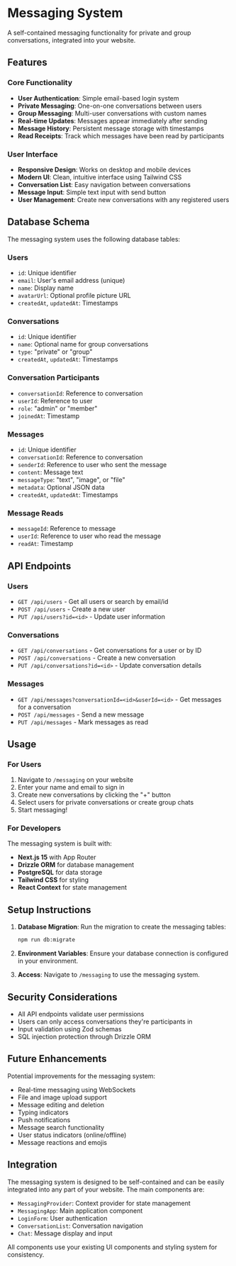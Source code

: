 # Messaging System

A self-contained messaging functionality for private and group conversations, integrated into your website.

## Features

### Core Functionality
- **User Authentication**: Simple email-based login system
- **Private Messaging**: One-on-one conversations between users
- **Group Messaging**: Multi-user conversations with custom names
- **Real-time Updates**: Messages appear immediately after sending
- **Message History**: Persistent message storage with timestamps
- **Read Receipts**: Track which messages have been read by participants

### User Interface
- **Responsive Design**: Works on desktop and mobile devices
- **Modern UI**: Clean, intuitive interface using Tailwind CSS
- **Conversation List**: Easy navigation between conversations
- **Message Input**: Simple text input with send button
- **User Management**: Create new conversations with any registered users

## Database Schema

The messaging system uses the following database tables:

### Users
- `id`: Unique identifier
- `email`: User's email address (unique)
- `name`: Display name
- `avatarUrl`: Optional profile picture URL
- `createdAt`, `updatedAt`: Timestamps

### Conversations
- `id`: Unique identifier
- `name`: Optional name for group conversations
- `type`: "private" or "group"
- `createdAt`, `updatedAt`: Timestamps

### Conversation Participants
- `conversationId`: Reference to conversation
- `userId`: Reference to user
- `role`: "admin" or "member"
- `joinedAt`: Timestamp

### Messages
- `id`: Unique identifier
- `conversationId`: Reference to conversation
- `senderId`: Reference to user who sent the message
- `content`: Message text
- `messageType`: "text", "image", or "file"
- `metadata`: Optional JSON data
- `createdAt`, `updatedAt`: Timestamps

### Message Reads
- `messageId`: Reference to message
- `userId`: Reference to user who read the message
- `readAt`: Timestamp

## API Endpoints

### Users
- `GET /api/users` - Get all users or search by email/id
- `POST /api/users` - Create a new user
- `PUT /api/users?id=<id>` - Update user information

### Conversations
- `GET /api/conversations` - Get conversations for a user or by ID
- `POST /api/conversations` - Create a new conversation
- `PUT /api/conversations?id=<id>` - Update conversation details

### Messages
- `GET /api/messages?conversationId=<id>&userId=<id>` - Get messages for a conversation
- `POST /api/messages` - Send a new message
- `PUT /api/messages` - Mark messages as read

## Usage

### For Users
1. Navigate to `/messaging` on your website
2. Enter your name and email to sign in
3. Create new conversations by clicking the "+" button
4. Select users for private conversations or create group chats
5. Start messaging!

### For Developers
The messaging system is built with:
- **Next.js 15** with App Router
- **Drizzle ORM** for database management
- **PostgreSQL** for data storage
- **Tailwind CSS** for styling
- **React Context** for state management

## Setup Instructions

1. **Database Migration**: Run the migration to create the messaging tables:
   ```bash
   npm run db:migrate
   ```

2. **Environment Variables**: Ensure your database connection is configured in your environment.

3. **Access**: Navigate to `/messaging` to use the messaging system.

## Security Considerations

- All API endpoints validate user permissions
- Users can only access conversations they're participants in
- Input validation using Zod schemas
- SQL injection protection through Drizzle ORM

## Future Enhancements

Potential improvements for the messaging system:
- Real-time messaging using WebSockets
- File and image upload support
- Message editing and deletion
- Typing indicators
- Push notifications
- Message search functionality
- User status indicators (online/offline)
- Message reactions and emojis

## Integration

The messaging system is designed to be self-contained and can be easily integrated into any part of your website. The main components are:

- `MessagingProvider`: Context provider for state management
- `MessagingApp`: Main application component
- `LoginForm`: User authentication
- `ConversationList`: Conversation navigation
- `Chat`: Message display and input

All components use your existing UI components and styling system for consistency. 